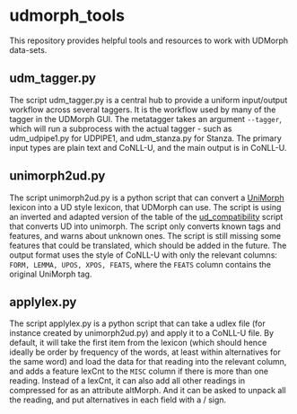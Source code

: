 # udmorph_tools

This repository provides helpful tools and resources to work with UDMorph data-sets.

## udm_tagger.py

The script udm_tagger.py is a central hub to provide a uniform input/output workflow across several taggers. It is the workflow used by many of the tagger in the UDMorph GUI. The metatagger takes an argument `--tagger`, which will run a subprocess with the actual tagger - such as udm_udpipe1.py for UDPIPE1, and udm_stanza.py for Stanza. The primary input types are plain text and CoNLL-U, and the main output is in CoNLL-U. 

## unimorph2ud.py

The script unimorph2ud.py is a python script that can convert a [UniMorph](https://unimorph.github.io/) lexicon into a UD style lexicon, that UDMorph can 
use. The script is using an inverted and adapted version of the table of the [ud_compatibility](https://github.com/unimorph/ud-compatibility) script that converts UD into unimorph. The script only converts known tags and features, and warns about unknown ones. The script is still missing some features that could be translated, which should be added in the future. The output format uses the style of CoNLL-U with only the relevant columns: `FORM, LEMMA, UPOS, XPOS, FEATS`, where the `FEATS` column contains the original UniMorph tag. 

## applylex.py

The script applylex.py is a python script that can take a udlex file (for instance created by unimorph2ud.py) and apply it to a CoNLL-U file. By default, it will take the first item from the lexicon (which should hence ideally be order by frequency of the words, at least within alternatives for the same word) and load the data for that reading into the relevant column, and adds a feature lexCnt to the `MISC` column if there is more than one reading. Instead of a lexCnt, it can also add all other readings in compressed for as an attribute altMorph. And it can be asked to unpack all the reading, and put alternatives in each field with a / sign.
